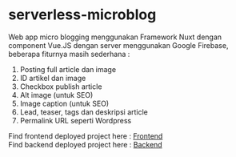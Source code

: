# serverless-microblog
Web app micro blogging menggunakan Framework Nuxt dengan component Vue.JS dengan server menggunakan Google Firebase, 
beberapa fiturnya masih sederhana :
1.  Posting full article dan image
2.  ID artikel dan image
3.  Checkbox publish article
4.  Alt image (untuk SEO)
5.  Image caption (untuk SEO)
6.  Lead, teaser, tags dan deskripsi article
7.  Permalink URL seperti Wordpress<p>

  Find frontend deployed project here : <a href="https://www.malanggleerrr.com/microblog">Frontend</a> <br>
  Find backend deployed project here : <a href="https://malanggleerrr.com/microblog/login">Backend</a>
